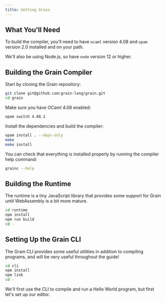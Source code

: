 ```yaml
---
title: Getting Grain
---
```


## What You'll Need

To build the compiler, you'll need to have `ocaml` version 4.08 and `opam` version 2.0 installed and on your path.

We'll also be using Node.js, so have `node` version 12 or higher.

## Building the Grain Compiler

Start by cloning the Grain repository:

```bash
git clone git@github.com:grain-lang/grain.git
cd grain
```

Make sure you have OCaml 4.08 enabled:

```bash
opam switch 4.08.1
```

Install the dependencies and build the compiler:

```bash
opam install . --deps-only
make
make install
```

You can check that everything is installed properly by running the compiler help command:

```bash
grainc --help
```

## Building the Runtime

The runtime is a tiny JavaScript library that provides some support for Grain until WebAssembly is a bit more mature.

```bash
cd runtime
npm install
npm run build
cd -
```

## Setting Up the Grain CLI

The Grain CLI provides some useful utilities in addition to compiling programs, and will be very useful throughout the guide!

```bash
cd cli
npm install
npm link
cd -
```

We'll first use the CLI to compile and run a Hello World program, but first let's set up our editor.

